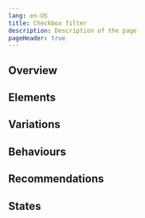 ```yaml
---
lang: en-US
title: Checkbox filter
description: Description of the page
pageHeader: true
---
```


## Overview

## Elements

## Variations

## Behaviours

## Recommendations

## States